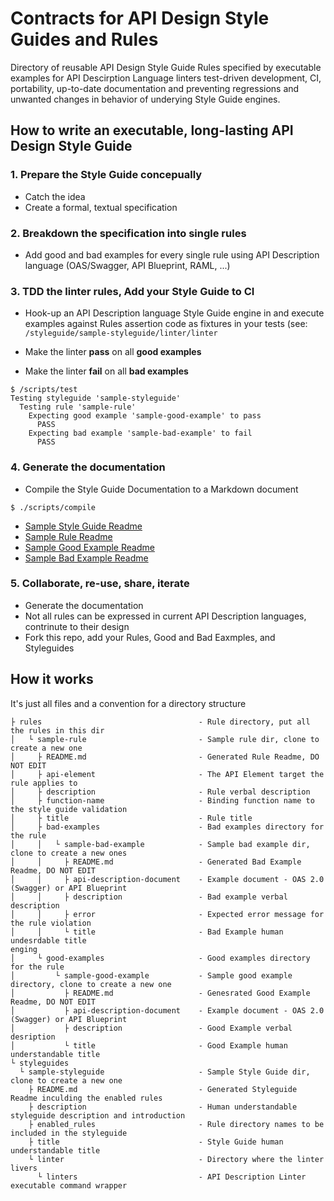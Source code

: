 # Contracts for API Design Style Guides and Rules

Directory of reusable API Design Style Guide Rules specified by executable examples for API Descirption Language linters test-driven development, CI, portability, up-to-date documentation and preventing regressions and unwanted changes in behavior of underying Style Guide engines.

## How to write an executable, long-lasting API Design Style Guide

### 1. Prepare the Style Guide concepually
- Catch the idea
- Create a formal, textual specification

### 2. Breakdown the specification into single rules
- Add good and bad examples for every single rule using API Description language (OAS/Swagger, API Blueprint, RAML, ...)

### 3. TDD the linter rules, Add your Style Guide to CI
- Hook-up an API Description language Style Guide engine in and execute examples against Rules assertion code as fixtures in your tests (see: `/styleguide/sample-styleguide/linter/linter`

- Make the linter **pass** on all **good examples**
- Make the linter **fail** on all **bad examples**

```
$ /scripts/test
Testing styleguide 'sample-styleguide'
  Testing rule 'sample-rule'
    Expecting good example 'sample-good-example' to pass
      PASS
    Expecting bad example 'sample-bad-example' to fail
      PASS
```

### 4. Generate the documentation

- Compile the Style Guide Documentation to a Markdown document

```
$ ./scripts/compile
```

- [Sample Style Guide Readme](./styleguides/sample-styleguide/README.md)
- [Sample Rule Readme](./rules/sample-rule/README.md)
- [Sample Good Example Readme](./rules/sample-rule/good-examples/sample-good-example/README.md)
- [Sample Bad Example Readme](./rules/sample-rule/bad-examples/sample-bad-example/README.md)



### 5. Collaborate, re-use, share, iterate

- Generate the documentation
- Not all rules can be expressed in current API Description languages, contrinute to their design
- Fork this repo, add your Rules, Good and Bad Eaxmples, and Styleguides

## How it works

It's just all files and a convention for a directory structure

```
├ rules                                   - Rule directory, put all the rules in this dir
│   └ sample-rule                         - Sample rule dir, clone to create a new one
│     ├ README.md                         - Generated Rule Readme, DO NOT EDIT
│     ├ api-element                       - The API Element target the rule applies to
│     ├ description                       - Rule verbal description
│     ├ function-name                     - Binding function name to the style guide validation
│     ├ title                             - Rule title
│     ├ bad-examples                      - Bad examples directory for the rule
│     │   └ sample-bad-example            - Sample bad example dir, clone to create a new ones
│     │     ├ README.md                   - Generated Bad Example Readme, DO NOT EDIT
│     │     ├ api-description-document    - Example document - OAS 2.0 (Swagger) or API Blueprint
│     │     ├ description                 - Bad example verbal description
│     │     ├ error                       - Expected error message for the rule violation
│     │     └ title                       - Bad Example human undesrdable title
enging
│     └ good-examples                     - Good examples directory for the rule
│         └ sample-good-example           - Sample good example directory, clone to create a new one
│           ├ README.md                   - Genesrated Good Example Readme, DO NOT EDIT
│           ├ api-description-document    - Example document - OAS 2.0 (Swagger) or API Blueprint
│           ├ description                 - Good Example verbal desription
│           └ title                       - Good Example human understandable title
└ styleguides
  └ sample-styleguide                     - Sample Style Guide dir, clone to create a new one
    ├ README.md                           - Generated Styleguide Readme inculding the enabled rules
    ├ description                         - Human understandable styleguide description and introduction
    ├ enabled_rules                       - Rule directory names to be included in the styleguide
    ├ title                               - Style Guide human understandable title
    └ linter                              - Directory where the linter livers
      └ linters                           - API Description Linter executable command wrapper
```


